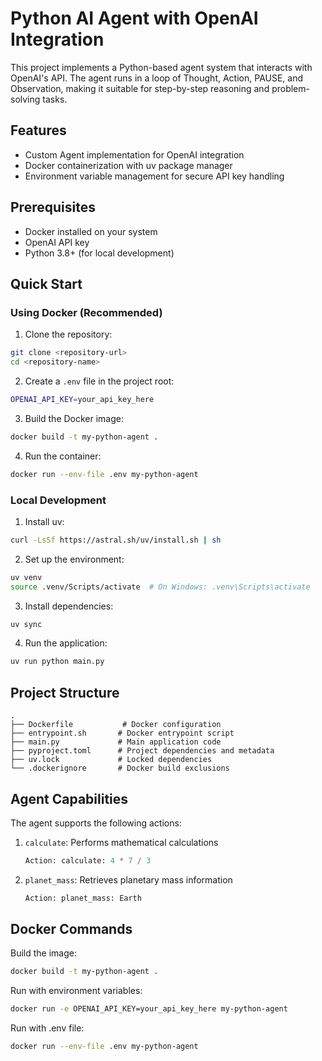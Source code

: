 # Python AI Agent with OpenAI Integration

This project implements a Python-based agent system that interacts with OpenAI's API. The agent runs in a loop of Thought, Action, PAUSE, and Observation, making it suitable for step-by-step reasoning and problem-solving tasks.

## Features

- Custom Agent implementation for OpenAI integration
- Docker containerization with uv package manager
- Environment variable management for secure API key handling

## Prerequisites

- Docker installed on your system
- OpenAI API key
- Python 3.8+ (for local development)

## Quick Start

### Using Docker (Recommended)

1. Clone the repository:

```bash
git clone <repository-url>
cd <repository-name>
```

2. Create a `.env` file in the project root:

```bash
OPENAI_API_KEY=your_api_key_here
```

3. Build the Docker image:

```bash
docker build -t my-python-agent .
```

4. Run the container:

```bash
docker run --env-file .env my-python-agent
```

### Local Development

1. Install uv:

```bash
curl -LsSf https://astral.sh/uv/install.sh | sh
```

2. Set up the environment:

```bash
uv venv
source .venv/Scripts/activate  # On Windows: .venv\Scripts\activate
```

3. Install dependencies:

```bash
uv sync
```

4. Run the application:

```bash
uv run python main.py
```

## Project Structure

```
.
├── Dockerfile           # Docker configuration
├── entrypoint.sh       # Docker entrypoint script
├── main.py             # Main application code
├── pyproject.toml      # Project dependencies and metadata
├── uv.lock             # Locked dependencies
└── .dockerignore       # Docker build exclusions
```

## Agent Capabilities

The agent supports the following actions:

1. `calculate`: Performs mathematical calculations

   ```python
   Action: calculate: 4 * 7 / 3
   ```

2. `planet_mass`: Retrieves planetary mass information
   ```python
   Action: planet_mass: Earth
   ```

## Docker Commands

Build the image:

```bash
docker build -t my-python-agent .
```

Run with environment variables:

```bash
docker run -e OPENAI_API_KEY=your_api_key_here my-python-agent
```

Run with .env file:

```bash
docker run --env-file .env my-python-agent
```
